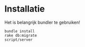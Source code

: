 
Installatie
===========

Het is belangrijk bundler te gebruiken!

    bundle install
    rake db:migrate
    script/server
    



